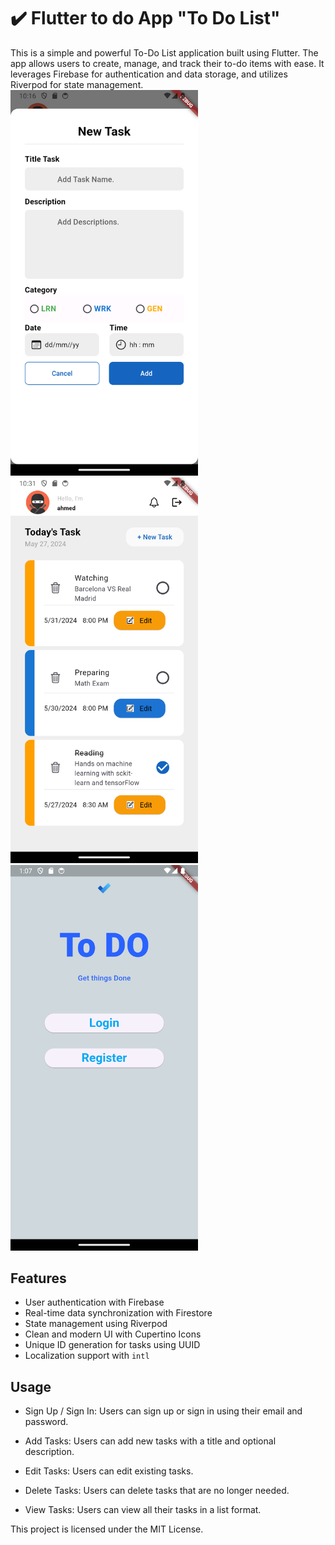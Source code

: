 # ✔️ Flutter to do App "To Do List"

This is a simple and powerful To-Do List application built using Flutter. The app allows users to create, manage, and track their to-do items with ease. It leverages Firebase for authentication and data storage, and utilizes Riverpod for state management.  
<img src="assets/screen1.png" alt="Aperçu du app 1" width="300"/>
<img src="assets/screen2.png" alt="Aperçu du app 2" width="300"/>
<img src="assets/screen3.png" alt="Aperçu du app 3" width="300"/>


## Features

- User authentication with Firebase
- Real-time data synchronization with Firestore
- State management using Riverpod
- Clean and modern UI with Cupertino Icons
- Unique ID generation for tasks using UUID
- Localization support with `intl` 

## Usage 
- Sign Up / Sign In: Users can sign up or sign in using their email and password.

- Add Tasks: Users can add new tasks with a title and optional description.

- Edit Tasks: Users can edit existing tasks.

- Delete Tasks: Users can delete tasks that are no longer needed.

- View Tasks: Users can view all their tasks in a list format. 


This project is licensed under the MIT License. 





